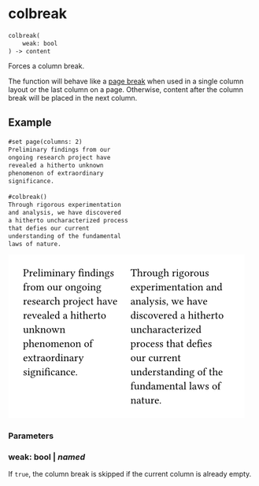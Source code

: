 
# colbreak

```
colbreak(
    weak: bool
) -> content
```
Forces a column break.

The function will behave like a [page
break](/reference/layout/pagebreak/) when used in a single column layout
or the last column on a page. Otherwise, content after the column break
will be placed in the next column.

## Example

<div class="previewed-code">

    #set page(columns: 2)
    Preliminary findings from our
    ongoing research project have
    revealed a hitherto unknown
    phenomenon of extraordinary
    significance.

    #colbreak()
    Through rigorous experimentation
    and analysis, we have discovered
    a hitherto uncharacterized process
    that defies our current
    understanding of the fundamental
    laws of nature.

<div class="preview">

![Preview](/assets/317ca576aa5033b3292e2f600bab0f18.png)

</div>

</div>


### Parameters


### weak: bool | _named_

If <span class="typ-key">`true`</span>, the column break is skipped if
the current column is already empty.

